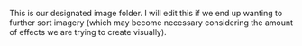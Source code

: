 This is our designated image folder. I will edit this if we end up wanting to further sort imagery (which may become necessary considering the amount of effects we are trying to create visually).
